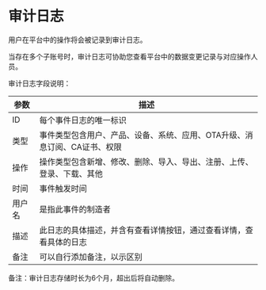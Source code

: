 # 审计日志

用户在平台中的操作将会被记录到审计日志。

当存在多个子账号时，审计日志可协助您查看平台中的数据变更记录与对应操作人员。

审计日志字段说明：

| 参数   | 描述                                                         |
| ------ | ------------------------------------------------------------ |
| ID     | 每个事件日志的唯一标识                                       |
| 类型   | 事件类型包含用户、产品、设备、系统、应用、OTA升级、消息订阅、CA证书、权限 |
| 操作   | 操作类型包含新增、修改、删除、导入、导出、注册、上传、登录、下载、其他 |
| 时间   | 事件触发时间                                                 |
| 用户名 | 是指此事件的制造者                                           |
| 描述   | 此日志的具体描述，并含有查看详情按钮，通过查看详情，查看具体的日志 |
| 备注   | 可以自行添加备注，以示区别                                   |

备注：审计日志存储时长为6个月，超出后将自动删除。
